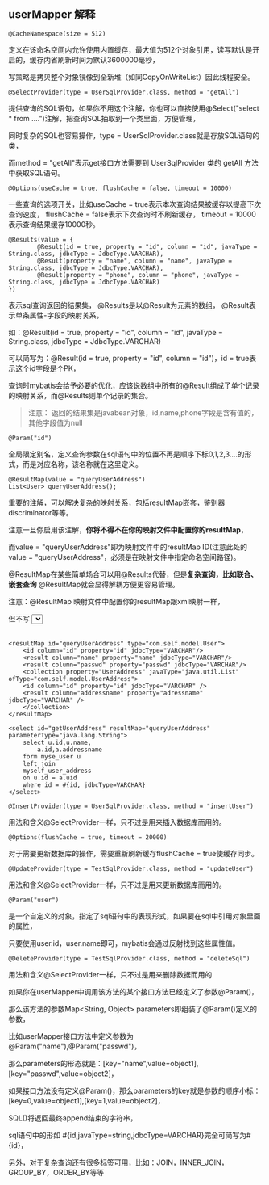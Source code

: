 
## userMapper 解释

```
@CacheNamespace(size = 512) 

```
定义在该命名空间内允许使用内置缓存，最大值为512个对象引用，读写默认是开启的，缓存内省刷新时间为默认3600000毫秒，

写策略是拷贝整个对象镜像到全新堆（如同CopyOnWriteList）因此线程安全。 

```
@SelectProvider(type = UserSqlProvider.class, method = "getAll") 

```
提供查询的SQL语句，如果你不用这个注解，你也可以直接使用@Select("select * from ....")注解，把查询SQL抽取到一个类里面，方便管理，

同时复杂的SQL也容易操作，type = UserSqlProvider.class就是存放SQL语句的类，

而method = "getAll"表示get接口方法需要到 UserSqlProvider 类的 getAll 方法中获取SQL语句。 

```
@Options(useCache = true, flushCache = false, timeout = 10000) 

```
一些查询的选项开关，比如useCache = true表示本次查询结果被缓存以提高下次查询速度，
flushCache = false表示下次查询时不刷新缓存，
timeout = 10000表示查询结果缓存10000秒。 

```
@Results(value = {  
        @Result(id = true, property = "id", column = "id", javaType = String.class, jdbcType = JdbcType.VARCHAR),  
        @Result(property = "name", column = "name", javaType = String.class, jdbcType = JdbcType.VARCHAR),
        @Result(property = "phone", column = "phone", javaType = String.class, jdbcType = JdbcType.VARCHAR)
})  
```
表示sql查询返回的结果集，
@Results是以@Result为元素的数组，
@Result表示单条属性-字段的映射关系，

如：@Result(id = true, property = "id", column = "id", javaType = String.class, jdbcType = JdbcType.VARCHAR)

可以简写为：@Result(id = true, property = "id", column = "id")，id = true表示这个id字段是个PK，

查询时mybatis会给予必要的优化，应该说数组中所有的@Result组成了单个记录的映射关系，而@Results则单个记录的集合。

> 注意： 返回的结果集是javabean对象，id,name,phone字段是含有值的，其他字段值为null
 
```
@Param("id") 
```
全局限定别名，定义查询参数在sql语句中的位置不再是顺序下标0,1,2,3....的形式，而是对应名称，该名称就在这里定义。 


```
@ResultMap(value = "queryUserAddress") 
List<User> queryUserAddress();
```
重要的注解，可以解决复杂的映射关系，包括resultMap嵌套，鉴别器discriminator等等。

注意一旦你启用该注解，**你将不得不在你的映射文件中配置你的resultMap**，

而value = "queryUserAddress"即为映射文件中的resultMap ID(注意此处的value = "queryUserAddress"，必须是在映射文件中指定命名空间路径)。

@ResultMap在某些简单场合可以用@Results代替，但是**复杂查询，比如联合、嵌套查询** @ResultMap就会显得解耦方便更容易管理。 


注意：@ResultMap 映射文件中配置你的resultMap跟xml映射一样， 

但不写 <select id="getUserAddress" resultMap="queryUserAddress" parameterType="java.lang.String">语句，sqlprovider里写

######

	<resultMap id="queryUserAddress" type="com.self.model.User">  
	    <id column="id" property="id" jdbcType="VARCHAR"/>  
	    <result column="name" property="name" jdbcType="VARCHAR"/>  
	    <result column="passwd" property="passwd" jdbcType="VARCHAR"/>  
	    <collection property="UserAddress" javaType="java.util.List" ofType="com.self.model.UserAddress">  
		<id column="id" property="id" jdbcType="VARCHAR" />  
		<result column="addressname" property="adressname" jdbcType="VARCHAR" />   
	    </collection>  
	</resultMap>

	<select id="getUserAddress" resultMap="queryUserAddress" parameterType="java.lang.String">
		select u.id,u.name,
			a.id,a.addressname
		form myse_user u
		left join 
		myself_user_address
		on u.id = a.uid
		where id = #{id, jdbcType=VARCHAR}
	</select>

 
```
@InsertProvider(type = UserSqlProvider.class, method = "insertUser") 

```
用法和含义@SelectProvider一样，只不过是用来插入数据库而用的。 

```
@Options(flushCache = true, timeout = 20000) 
```
对于需要更新数据库的操作，需要重新刷新缓存flushCache = true使缓存同步。 

```
@UpdateProvider(type = TestSqlProvider.class, method = "updateUser") 

```
用法和含义@SelectProvider一样，只不过是用来更新数据库而用的。 

```
@Param("user") 
````
是一个自定义的对象，指定了sql语句中的表现形式，如果要在sql中引用对象里面的属性，

只要使用user.id，user.name即可，mybatis会通过反射找到这些属性值。 

```
@DeleteProvider(type = TestSqlProvider.class, method = "deleteSql") 
````
用法和含义@SelectProvider一样，只不过是用来删除数据而用的


如果你在userMapper中调用该方法的某个接口方法已经定义了参数@Param()，

那么该方法的参数Map<String, Object> parameters即组装了@Param()定义的参数，

比如userMapper接口方法中定义参数为@Param("name"),@Param("passwd")，

那么parameters的形态就是：[key="name",value=object1],[key="passwd",value=object2]，

如果接口方法没有定义@Param()，那么parameters的key就是参数的顺序小标：[key=0,value=object1],[key=1,value=object2]，

SQL()将返回最终append结束的字符串，

sql语句中的形如 #{id,javaType=string,jdbcType=VARCHAR}完全可简写为#{id}，

另外，对于复杂查询还有很多标签可用，比如：JOIN，INNER_JOIN，GROUP_BY，ORDER_BY等等



